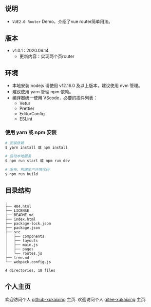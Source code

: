 ## 说明

- `VUE2.0 Router` Demo，介绍了vue router简单用法。
  
## 版本

- v1.0.1 : 2020.06.14
  - 更新内容：实现两个页router

## 环境

- 本地安装 nodejs 请使用 v12.16.0 及以上版本，建议使用 nvm 管理。
- 建议使用 yarn 管理 npm 依赖。
- 编译器统一使用 VScode，必要的插件列表：
  - Vetur
  - Prettier
  - EditorConfig
  - ESLint

### 使用 yarn 或 npm 安装

```bash
# 安装依赖
$ yarn install 或 npm install

# 启动本地服务
$ npm run start 或 npm run dev

# 发布，构建生产环境代码
$ npm run build
```

## 目录结构

```
.
├── 404.html
├── LICENSE
├── README.md
├── index.html
├── package-lock.json
├── package.json
├── src
│   ├── components
│   ├── layouts
│   ├── main.js
│   ├── pages
│   └── routes.js
├── tree.md
└── webpack.config.js

4 directories, 10 files

```

## 个人主页
欢迎访问个人 [github-xukaixing](https://github.com/xukaixing) 主页.
欢迎访问个人 [gitee-xukaixing](https://gitee.com/xukaixing) 主页.